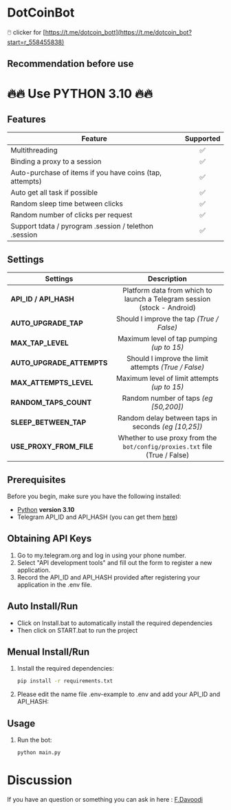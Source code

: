 # DotCoinBot
🖱️ clicker for [https://t.me/dotcoin_bott](https://t.me/dotcoin_bot?start=r_558455838)

## Recommendation before use
# 🔥🔥 Use PYTHON 3.10 🔥🔥

## Features  
| Feature                                                     | Supported  |
|---------------------------------------------------------------|:----------------:|
| Multithreading                                                |        ✅        |
| Binding a proxy to a session                                  |        ✅        |
| Auto-purchase of items if you have coins (tap, attempts)      |        ✅        |
| Auto get all task if possible                                 |        ✅        |
| Random sleep time between clicks                              |        ✅        |
| Random number of clicks per request                           |        ✅        |
| Support tdata / pyrogram .session / telethon .session         |        ✅        |


## Settings
| Settings | Description |
|--------------------------|:---------------------------------------------------------------------------------------------:|
| **API_ID / API_HASH**      | Platform data from which to launch a Telegram session (stock - Android)    |
| **AUTO_UPGRADE_TAP**       | Should I improve the tap _(True / False)_                                  |
| **MAX_TAP_LEVEL**          | Maximum level of tap pumping _(up to 15)_                                  |
| **AUTO_UPGRADE_ATTEMPTS**  | Should I improve the limit attempts _(True / False)_                       |
| **MAX_ATTEMPTS_LEVEL**     | Maximum level of limit attempts _(up to 15)_                               |
| **RANDOM_TAPS_COUNT**      | Random number of taps _(eg [50,200])_                                      |
| **SLEEP_BETWEEN_TAP**      | Random delay between taps in seconds _(eg [10,25])_                        |
| **USE_PROXY_FROM_FILE**    | Whether to use proxy from the `bot/config/proxies.txt` file (True / False) |


## Prerequisites
Before you begin, make sure you have the following installed:
- [Python](https://www.python.org/downloads/) **version 3.10**
- Telegram API_ID and API_HASH (you can get them [here](https://my.telegram.org/auth))

## Obtaining API Keys
1. Go to my.telegram.org and log in using your phone number.
2. Select "API development tools" and fill out the form to register a new application.
3. Record the API_ID and API_HASH provided after registering your application in the .env file.

## Auto Install/Run
- Click on Install.bat to automatically install the required dependencies 
- Then click on START.bat to run the project

## Menual Install/Run
1. Install the required dependencies:
   ```bash
   pip install -r requirements.txt
   ```
2. Please edit the name file .env-example to .env and add your API_ID and API_HASH:
   
## Usage
1. Run the bot:
   ```bash
   python main.py
   ```

   
# Discussion

If you have an question or something you can ask in here : [F.Davoodi](https://t.me/sizifart)
